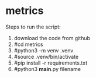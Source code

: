 # metrics

Steps to run the script:
1) download the code from github
2) #cd metrics
3) #python3 -m venv .venv
4) #source .venv/bin/activate
5) #pip install -r requirements.txt
6) #python3 __main__.py filename
